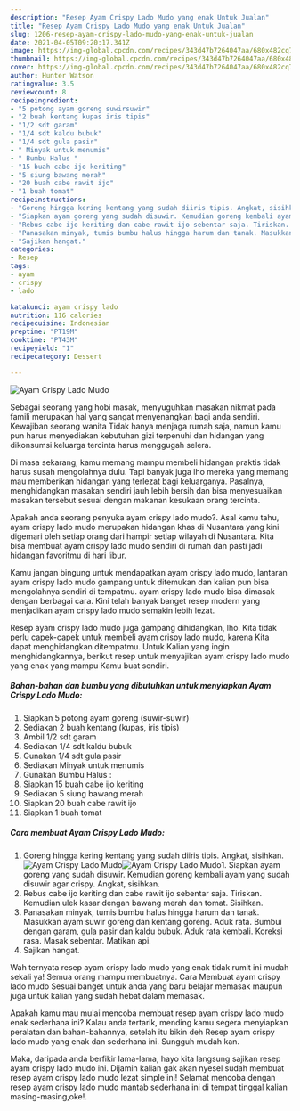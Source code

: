 ```yaml
---
description: "Resep Ayam Crispy Lado Mudo yang enak Untuk Jualan"
title: "Resep Ayam Crispy Lado Mudo yang enak Untuk Jualan"
slug: 1206-resep-ayam-crispy-lado-mudo-yang-enak-untuk-jualan
date: 2021-04-05T09:20:17.341Z
image: https://img-global.cpcdn.com/recipes/343d47b7264047aa/680x482cq70/ayam-crispy-lado-mudo-foto-resep-utama.jpg
thumbnail: https://img-global.cpcdn.com/recipes/343d47b7264047aa/680x482cq70/ayam-crispy-lado-mudo-foto-resep-utama.jpg
cover: https://img-global.cpcdn.com/recipes/343d47b7264047aa/680x482cq70/ayam-crispy-lado-mudo-foto-resep-utama.jpg
author: Hunter Watson
ratingvalue: 3.5
reviewcount: 8
recipeingredient:
- "5 potong ayam goreng suwirsuwir"
- "2 buah kentang kupas iris tipis"
- "1/2 sdt garam"
- "1/4 sdt kaldu bubuk"
- "1/4 sdt gula pasir"
- " Minyak untuk menumis"
- " Bumbu Halus "
- "15 buah cabe ijo keriting"
- "5 siung bawang merah"
- "20 buah cabe rawit ijo"
- "1 buah tomat"
recipeinstructions:
- "Goreng hingga kering kentang yang sudah diiris tipis. Angkat, sisihkan."
- "Siapkan ayam goreng yang sudah disuwir. Kemudian goreng kembali ayam yang sudah disuwir agar crispy. Angkat, sisihkan."
- "Rebus cabe ijo keriting dan cabe rawit ijo sebentar saja. Tiriskan. Kemudian ulek kasar dengan bawang merah dan tomat. Sisihkan."
- "Panasakan minyak, tumis bumbu halus hingga harum dan tanak. Masukkan ayam suwir goreng dan kentang goreng. Aduk rata. Bumbui dengan garam, gula pasir dan kaldu bubuk. Aduk rata kembali. Koreksi rasa. Masak sebentar. Matikan api."
- "Sajikan hangat."
categories:
- Resep
tags:
- ayam
- crispy
- lado

katakunci: ayam crispy lado 
nutrition: 116 calories
recipecuisine: Indonesian
preptime: "PT19M"
cooktime: "PT43M"
recipeyield: "1"
recipecategory: Dessert

---
```



![Ayam Crispy Lado Mudo](https://img-global.cpcdn.com/recipes/343d47b7264047aa/680x482cq70/ayam-crispy-lado-mudo-foto-resep-utama.jpg)

Sebagai seorang yang hobi masak, menyuguhkan masakan nikmat pada famili merupakan hal yang sangat menyenangkan bagi anda sendiri. Kewajiban seorang  wanita Tidak hanya menjaga rumah saja, namun kamu pun harus menyediakan kebutuhan gizi terpenuhi dan hidangan yang dikonsumsi keluarga tercinta harus menggugah selera.

Di masa  sekarang, kamu memang mampu membeli hidangan praktis tidak harus susah mengolahnya dulu. Tapi banyak juga lho mereka yang memang mau memberikan hidangan yang terlezat bagi keluarganya. Pasalnya, menghidangkan masakan sendiri jauh lebih bersih dan bisa menyesuaikan masakan tersebut sesuai dengan makanan kesukaan orang tercinta. 



Apakah anda seorang penyuka ayam crispy lado mudo?. Asal kamu tahu, ayam crispy lado mudo merupakan hidangan khas di Nusantara yang kini digemari oleh setiap orang dari hampir setiap wilayah di Nusantara. Kita bisa membuat ayam crispy lado mudo sendiri di rumah dan pasti jadi hidangan favoritmu di hari libur.

Kamu jangan bingung untuk mendapatkan ayam crispy lado mudo, lantaran ayam crispy lado mudo gampang untuk ditemukan dan kalian pun bisa mengolahnya sendiri di tempatmu. ayam crispy lado mudo bisa dimasak dengan berbagai cara. Kini telah banyak banget resep modern yang menjadikan ayam crispy lado mudo semakin lebih lezat.

Resep ayam crispy lado mudo juga gampang dihidangkan, lho. Kita tidak perlu capek-capek untuk membeli ayam crispy lado mudo, karena Kita dapat menghidangkan ditempatmu. Untuk Kalian yang ingin menghidangkannya, berikut resep untuk menyajikan ayam crispy lado mudo yang enak yang mampu Kamu buat sendiri.

<!--inarticleads1-->

##### Bahan-bahan dan bumbu yang dibutuhkan untuk menyiapkan Ayam Crispy Lado Mudo:

1. Siapkan 5 potong ayam goreng (suwir-suwir)
1. Sediakan 2 buah kentang (kupas, iris tipis)
1. Ambil 1/2 sdt garam
1. Sediakan 1/4 sdt kaldu bubuk
1. Gunakan 1/4 sdt gula pasir
1. Sediakan  Minyak untuk menumis
1. Gunakan  Bumbu Halus :
1. Siapkan 15 buah cabe ijo keriting
1. Sediakan 5 siung bawang merah
1. Siapkan 20 buah cabe rawit ijo
1. Siapkan 1 buah tomat




<!--inarticleads2-->

##### Cara membuat Ayam Crispy Lado Mudo:

1. Goreng hingga kering kentang yang sudah diiris tipis. Angkat, sisihkan.
<img src="https://img-global.cpcdn.com/steps/a34c0a700fbbf387/160x128cq70/ayam-crispy-lado-mudo-langkah-memasak-1-foto.jpg" alt="Ayam Crispy Lado Mudo"><img src="https://img-global.cpcdn.com/steps/301f7817d9cc2bc7/160x128cq70/ayam-crispy-lado-mudo-langkah-memasak-1-foto.jpg" alt="Ayam Crispy Lado Mudo">1. Siapkan ayam goreng yang sudah disuwir. Kemudian goreng kembali ayam yang sudah disuwir agar crispy. Angkat, sisihkan.
1. Rebus cabe ijo keriting dan cabe rawit ijo sebentar saja. Tiriskan. Kemudian ulek kasar dengan bawang merah dan tomat. Sisihkan.
1. Panasakan minyak, tumis bumbu halus hingga harum dan tanak. Masukkan ayam suwir goreng dan kentang goreng. Aduk rata. Bumbui dengan garam, gula pasir dan kaldu bubuk. Aduk rata kembali. Koreksi rasa. Masak sebentar. Matikan api.
1. Sajikan hangat.




Wah ternyata resep ayam crispy lado mudo yang enak tidak rumit ini mudah sekali ya! Semua orang mampu membuatnya. Cara Membuat ayam crispy lado mudo Sesuai banget untuk anda yang baru belajar memasak maupun juga untuk kalian yang sudah hebat dalam memasak.

Apakah kamu mau mulai mencoba membuat resep ayam crispy lado mudo enak sederhana ini? Kalau anda tertarik, mending kamu segera menyiapkan peralatan dan bahan-bahannya, setelah itu bikin deh Resep ayam crispy lado mudo yang enak dan sederhana ini. Sungguh mudah kan. 

Maka, daripada anda berfikir lama-lama, hayo kita langsung sajikan resep ayam crispy lado mudo ini. Dijamin kalian gak akan nyesel sudah membuat resep ayam crispy lado mudo lezat simple ini! Selamat mencoba dengan resep ayam crispy lado mudo mantab sederhana ini di tempat tinggal kalian masing-masing,oke!.

